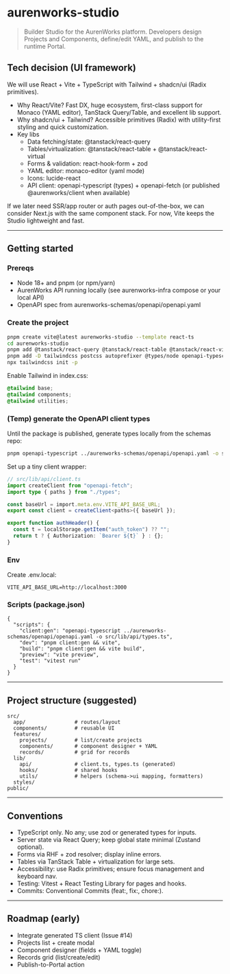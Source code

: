 # aurenworks-studio

> Builder Studio for the AurenWorks platform. Developers design Projects and Components, define/edit YAML, and publish to the runtime Portal.

## Tech decision (UI framework)
We will use React + Vite + TypeScript with Tailwind + shadcn/ui (Radix primitives).
- Why React/Vite? Fast DX, huge ecosystem, first-class support for Monaco (YAML editor), TanStack Query/Table, and excellent lib support.
- Why shadcn/ui + Tailwind? Accessible primitives (Radix) with utility-first styling and quick customization.
- Key libs
  - Data fetching/state: @tanstack/react-query
  - Tables/virtualization: @tanstack/react-table + @tanstack/react-virtual
  - Forms & validation: react-hook-form + zod
  - YAML editor: monaco-editor (yaml mode)
  - Icons: lucide-react
  - API client: openapi-typescript (types) + openapi-fetch (or published @aurenworks/client when available)

If we later need SSR/app router or auth pages out-of-the-box, we can consider Next.js with the same component stack. For now, Vite keeps the Studio lightweight and fast.

---

## Getting started

### Prereqs
- Node 18+ and pnpm (or npm/yarn)
- AurenWorks API running locally (see aurenworks-infra compose or your local API)
- OpenAPI spec from aurenworks-schemas/openapi/openapi.yaml

### Create the project
```bash
pnpm create vite@latest aurenworks-studio --template react-ts
cd aurenworks-studio
pnpm add @tanstack/react-query @tanstack/react-table @tanstack/react-virtual react-hook-form zod lucide-react openapi-fetch
pnpm add -D tailwindcss postcss autoprefixer @types/node openapi-typescript
npx tailwindcss init -p
```

Enable Tailwind in index.css:
```css
@tailwind base;
@tailwind components;
@tailwind utilities;
```

### (Temp) generate the OpenAPI client types
Until the package is published, generate types locally from the schemas repo:
```bash
pnpm openapi-typescript ../aurenworks-schemas/openapi/openapi.yaml -o src/lib/api/types.ts
```
Set up a tiny client wrapper:
```ts
// src/lib/api/client.ts
import createClient from "openapi-fetch";
import type { paths } from "./types";

const baseUrl = import.meta.env.VITE_API_BASE_URL;
export const client = createClient<paths>({ baseUrl });

export function authHeader() {
  const t = localStorage.getItem("auth_token") ?? "";
  return t ? { Authorization: `Bearer ${t}` } : {};
}
```

### Env
Create .env.local:
```
VITE_API_BASE_URL=http://localhost:3000
```

### Scripts (package.json)
```jsonc
{
  "scripts": {
    "client:gen": "openapi-typescript ../aurenworks-schemas/openapi/openapi.yaml -o src/lib/api/types.ts",
    "dev": "pnpm client:gen && vite",
    "build": "pnpm client:gen && vite build",
    "preview": "vite preview",
    "test": "vitest run"
  }
}
```

---

## Project structure (suggested)
```
src/
  app/                # routes/layout
  components/         # reusable UI
  features/
    projects/         # list/create projects
    components/       # component designer + YAML
    records/          # grid for records
  lib/
    api/              # client.ts, types.ts (generated)
    hooks/            # shared hooks
    utils/            # helpers (schema->ui mapping, formatters)
  styles/
public/
```

---

## Conventions
- TypeScript only. No any; use zod or generated types for inputs.
- Server state via React Query; keep global state minimal (Zustand optional).
- Forms via RHF + zod resolver; display inline errors.
- Tables via TanStack Table + virtualization for large sets.
- Accessibility: use Radix primitives; ensure focus management and keyboard nav.
- Testing: Vitest + React Testing Library for pages and hooks.
- Commits: Conventional Commits (feat:, fix:, chore:).

---

## Roadmap (early)
- Integrate generated TS client (Issue #14)
- Projects list + create modal
- Component designer (fields + YAML toggle)
- Records grid (list/create/edit)
- Publish-to-Portal action
